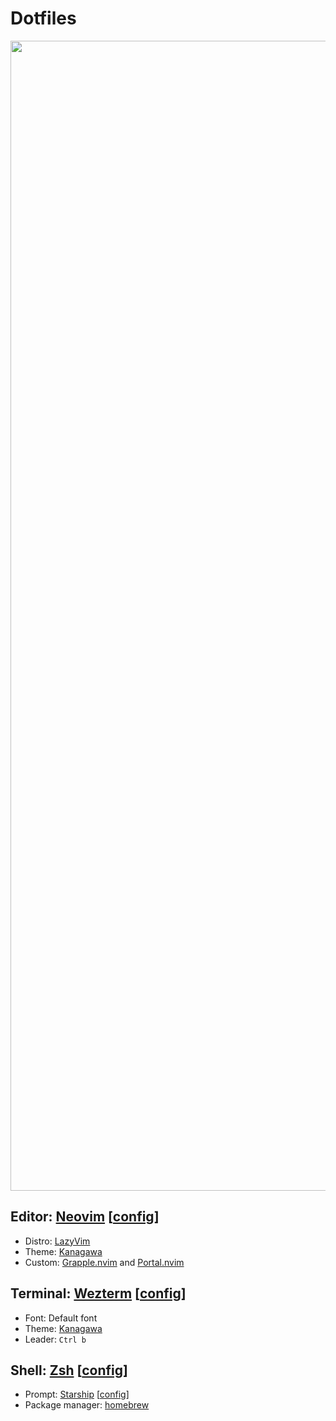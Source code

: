 # Dotfiles

<p align="center">
<img width="1840" alt="Screenshot 2023-08-23 at 16 50 30" src="https://github.com/cbochs/dotfiles/assets/2467016/d7062a78-bce5-4c17-b3f6-3797d7172f5f">
</p>

## Editor: [Neovim](https://neovim.io/) [[config](./nvim)]

* Distro: [LazyVim](https://www.lazyvim.org/)
* Theme: [Kanagawa](https://github.com/rebelot/kanagawa.nvim)
* Custom: [Grapple.nvim](https://github.com/cbochs/grapple.nvim) and [Portal.nvim](https://github.com/cbochs/portal.nvim)

## Terminal: [Wezterm](https://wezfurlong.org/wezterm/index.html) [[config](./wezterm)]

* Font: Default font
* Theme: [Kanagawa](https://github.com/rebelot/kanagawa.nvim)
* Leader: `Ctrl b`

## Shell: [Zsh](https://www.zsh.org/) [[config](./zsh)]

* Prompt: [Starship](https://github.com/starship/starship) [[config](./starship.toml)]
* Package manager: [homebrew](https://github.com/homebrew)
